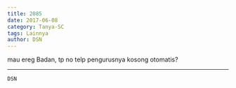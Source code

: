 ```yaml
---
title: 2085
date: 2017-06-08
category: Tanya-SC
tags: Lainnya
author: DSN
---
```


mau ereg Badan, tp no telp pengurusnya kosong otomatis?

---



`DSN`
